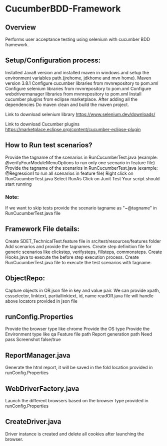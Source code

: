 # CucumberBDD-Framework
## Overview ##
Performs user acceptance testing using selenium with cucumber BDD framework.

## Setup/Configuration process:
Installed Java8 version and installed maven in windows and setup the environment variables path.(jrehome, jdkhome and mvn home).
Maven version 3.8.1
Configure cucumber libraries from mvnrepository to pom.xml
Configure selenium libraries from mvnrepository to pom.xml
Configure webdrivermanager libraries from mvnrepository to pom.xml
Install cucumber plugins from eclipse marketplace.
After adding all the dependencies Do maven clean and build the maven project.

Link to download selenium library https://www.selenium.dev/downloads/

Link to download Cucumber plugins https://marketplace.eclipse.org/content/cucumber-eclipse-plugin

## How to Run test scenarios?
Provide the tagname of the scenarios in RunCucumberTest.java (example: @verifyFourModuleMenuOptions to run only one scenario in feature file)
Provide the tagname of the scenarios in RunCucumberTest.java (example: @Regression1 to run all scenarios in feature file)
Right click on RunCucumberTest.java
Select RunAs
Click on Junit Test
Your script should start running

### Note: 
If we want to skip tests provide the scenario tagname as "~@tagname" in RunCucumberTest.java file

## Framework File details:
Create SDET_TechnicalTest.feature file in src/test/resources/features folder
Add scenarios and provide the tagnames.
Create step definition file for generic scenarios like clickstep, verifysteps, fillsteps, commonsteps.
Create Hooks.java to execute the before step execution process.
Create RunCucumberTest.java file to execute the test scenarios with tagname.

## ObjectRepo:
Capture objects in OR.json file in key and value pair.
We can provide xpath, cssselector, linktext, partiallinktext, id, name
readOR.java file will handle above locators provided in json file

## runConfig.Properties
Provide the browser type like chrome
Provide the OS type
Provide the Environment type like qa
Feature file path
Report generation path
Need pass Screenshot false/true

## ReportManager.java
Generate the html report, it will be saved in the fold location provided in runConfig.Properties

## WebDriverFactory.java
Launch the different browsers based on the browser type provided in runConfig.Properties

## CreateDriver.java
Driver instance is created and delete all cookies after launching the browser.
